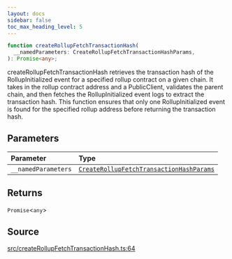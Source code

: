 ```yaml
---
layout: docs
sidebar: false
toc_max_heading_level: 5
---
```


```ts
function createRollupFetchTransactionHash(
  __namedParameters: CreateRollupFetchTransactionHashParams,
): Promise<any>;
```

createRollupFetchTransactionHash retrieves the transaction hash of the
RollupInitialized event for a specified rollup contract on a given chain. It
takes in the rollup contract address and a PublicClient, validates the parent
chain, and then fetches the RollupInitialized event logs to extract the
transaction hash. This function ensures that only one RollupInitialized event
is found for the specified rollup address before returning the transaction
hash.

## Parameters

| Parameter           | Type                                                                                                  |
| :------------------ | :---------------------------------------------------------------------------------------------------- |
| `__namedParameters` | [`CreateRollupFetchTransactionHashParams`](../type-aliases/CreateRollupFetchTransactionHashParams.md) |

## Returns

`Promise`\<`any`\>

## Source

[src/createRollupFetchTransactionHash.ts:64](https://github.com/OffchainLabs/arbitrum-orbit-sdk/blob/9d5595a042e42f7d6b9af10a84816c98ea30f330/src/createRollupFetchTransactionHash.ts#L64)
